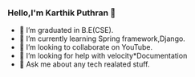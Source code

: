 ### Hello,I'm Karthik Puthran 👋






- 🔭 I’m graduated in B.E(CSE).
- 🌱 I’m currently learning Spring framework,Django.
- 👯 I’m looking to collaborate on YouTube.
- 🤔 I’m looking for help with velocity*Documentation
- 💬 Ask me about any tech realated stuff.

